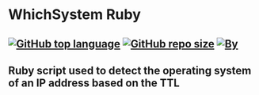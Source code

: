 # WhichSystem Ruby

[![GitHub top language](https://img.shields.io/github/languages/top/Campero727/WhichSystem?logo=ruby&style=flat-square)](#)
[![GitHub repo size](https://img.shields.io/github/repo-size/Campero727/WhichSystem?logo=webpack&style=flat-square)](#)
[![By](https://img.shields.io/badge/By-Campero727-green?style=flat-square&logo=github)](#)
----
Ruby script used to detect the operating system of an IP address based on the TTL
----

